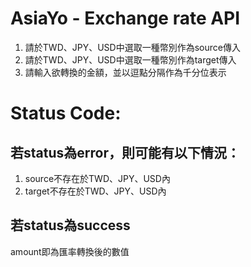 # AsiaYo - Exchange rate API

1. 請於TWD、JPY、USD中選取一種幣別作為source傳入
2. 請於TWD、JPY、USD中選取一種幣別作為target傳入
3. 請輸入欲轉換的金額，並以逗點分隔作為千分位表示

# Status Code:
## 若status為error，則可能有以下情況：
1. source不存在於TWD、JPY、USD內
2. target不存在於TWD、JPY、USD內

## 若status為success
amount即為匯率轉換後的數值
